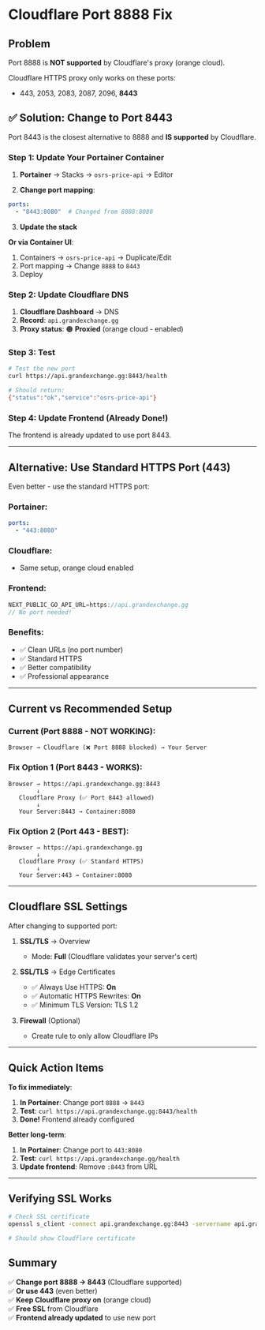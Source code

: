 # Cloudflare Port 8888 Fix

## Problem

Port 8888 is **NOT supported** by Cloudflare's proxy (orange cloud).

Cloudflare HTTPS proxy only works on these ports:
- 443, 2053, 2083, 2087, 2096, **8443**

## ✅ Solution: Change to Port 8443

Port 8443 is the closest alternative to 8888 and **IS supported** by Cloudflare.

### Step 1: Update Your Portainer Container

1. **Portainer** → Stacks → `osrs-price-api` → Editor

2. **Change port mapping**:
```yaml
ports:
  - "8443:8080"  # Changed from 8888:8080
```

3. **Update the stack**

**Or via Container UI**:
1. Containers → `osrs-price-api` → Duplicate/Edit
2. Port mapping → Change `8888` to `8443`
3. Deploy

### Step 2: Update Cloudflare DNS

1. **Cloudflare Dashboard** → DNS
2. **Record**: `api.grandexchange.gg`
3. **Proxy status**: 🟠 **Proxied** (orange cloud - enabled)

### Step 3: Test

```bash
# Test the new port
curl https://api.grandexchange.gg:8443/health

# Should return:
{"status":"ok","service":"osrs-price-api"}
```

### Step 4: Update Frontend (Already Done!)

The frontend is already updated to use port 8443.

---

## Alternative: Use Standard HTTPS Port (443)

Even better - use the standard HTTPS port:

### Portainer:
```yaml
ports:
  - "443:8080"
```

### Cloudflare:
- Same setup, orange cloud enabled

### Frontend:
```typescript
NEXT_PUBLIC_GO_API_URL=https://api.grandexchange.gg
// No port needed!
```

### Benefits:
- ✅ Clean URLs (no port number)
- ✅ Standard HTTPS
- ✅ Better compatibility
- ✅ Professional appearance

---

## Current vs Recommended Setup

### Current (Port 8888 - NOT WORKING):
```
Browser → Cloudflare (❌ Port 8888 blocked) → Your Server
```

### Fix Option 1 (Port 8443 - WORKS):
```
Browser → https://api.grandexchange.gg:8443
        ↓
   Cloudflare Proxy (✅ Port 8443 allowed)
        ↓
   Your Server:8443 → Container:8080
```

### Fix Option 2 (Port 443 - BEST):
```
Browser → https://api.grandexchange.gg
        ↓
   Cloudflare Proxy (✅ Standard HTTPS)
        ↓
   Your Server:443 → Container:8080
```

---

## Cloudflare SSL Settings

After changing to supported port:

1. **SSL/TLS** → Overview
   - Mode: **Full** (Cloudflare validates your server's cert)

2. **SSL/TLS** → Edge Certificates
   - ✅ Always Use HTTPS: **On**
   - ✅ Automatic HTTPS Rewrites: **On**
   - ✅ Minimum TLS Version: TLS 1.2

3. **Firewall** (Optional)
   - Create rule to only allow Cloudflare IPs

---

## Quick Action Items

**To fix immediately**:

1. **In Portainer**: Change port `8888` → `8443`
2. **Test**: `curl https://api.grandexchange.gg:8443/health`
3. **Done!** Frontend already configured

**Better long-term**:

1. **In Portainer**: Change port to `443:8080`
2. **Test**: `curl https://api.grandexchange.gg/health`
3. **Update frontend**: Remove `:8443` from URL

---

## Verifying SSL Works

```bash
# Check SSL certificate
openssl s_client -connect api.grandexchange.gg:8443 -servername api.grandexchange.gg

# Should show Cloudflare certificate
```

## Summary

✅ **Change port 8888 → 8443** (Cloudflare supported)  
✅ **Or use 443** (even better)  
✅ **Keep Cloudflare proxy on** (orange cloud)  
✅ **Free SSL** from Cloudflare  
✅ **Frontend already updated** to use new port